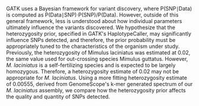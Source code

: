 GATK uses a Bayesian framework for variant discovery, where P(SNP∣Data) is computed as P(Data∣SNP)⋅P(SNP)/P(Data). However, outside of this general framework, less is understood about how individual parameters ultimately influence the variants discovered. We hypothesize that the heterozygosity prior, specified in GATK's HaplotypeCaller, may significantly influence SNPs detected, and therefore, the prior probability must be appropriately tuned to the characteristics of the organism under study. Previously, the heterozygosity of Mimulus laciniatus was estimated at 0.02, the same value used for out-crossing species Mimulus guttatus. However, *M. laciniatus* is a self-fertilizing species and is expected to be largely homozygous. Therefore, a heterozygosity estimate of 0.02 may not be appropriate for *M. laciniatus*. Using a more fitting heterozygosity estimate of 0.00555, derived from GenomeScope's k-mer generated spectrum of our *M. laciniatus* assembly, we compare how the heterozygosity prior affects the quality and quantity of SNPs detected.
